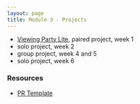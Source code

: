 ```yaml
---
layout: page
title: Module 3 - Projects
---
```


* [Viewing Party Lite](./viewing_party_lite/index), paired project, week 1
* solo project, week 2
* group project, week 4 and 5
* solo project, week 6


### Resources
- [PR Template](./pr_template)
